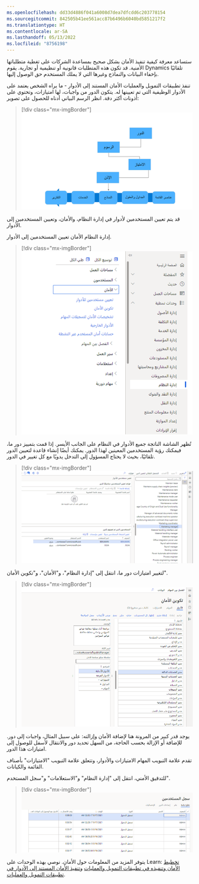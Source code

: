 ```yaml
---
ms.openlocfilehash: dd33d4886f041a6008d7dea7dfcdd6c203778154
ms.sourcegitcommit: 842505b41ee561acc87b6496b6040bd5851217f2
ms.translationtype: HT
ms.contentlocale: ar-SA
ms.lasthandoff: 05/13/2022
ms.locfileid: "8756198"
---
```

ستساعد معرفة كيفية تنفيذ الأمان بشكل صحيح بمساعدة الشركات على تغطية متطلباتها الأمنية. قد تكون هذه المتطلبات قانونية أو تنظيمية أو تجارية. يقوم Dynamics تلقائيًا بإخفاء البيانات والنماذج وغيرها التي لا يملك المستخدم حق الوصول إليها.

تنفذ تطبيقات التمويل والعمليات الأمان المستند إلى الأدوار - ما يراه الشخص يعتمد على الأدوار الوظيفية التي تم تعيينها له. يتكون الدور من واجبات، لها امتيازات، وتحتوي على أذونات أكثر دقة.
انظر الرسم البياني أدناه للحصول على تصوير:

> [!div class="mx-imgBorder"]
> ![الأدوار والواجبات والامتيازات والأذونات (أصناف القائمة والجداول والحقول والنماذج والخدمات والتقارير)](../media/m3-l3-p1.png)

قد يتم تعيين المستخدمين لأدوار في إدارة النظام، والأمان، وتعيين المستخدمين إلى الأدوار.

إدارة النظام الأمان تعيين المستخدمين إلى الأدوار.

> [!div class="mx-imgBorder"]
> ![إدارة النظام الأمان تعيين المستخدمين إلى الأدوار.](../media/m3-l3-p2.png)

تُظهر الشاشة الناتجة جميع الأدوار في النظام على الجانب الأيسر. إذا قمت بتمييز دور ما، فيمكنك رؤية المستخدمين المعينين لهذا الدور. يمكنك أيضًا إنشاء قاعدة لتعيين الدور تلقائيًا، بحيث لا يحتاج المسؤول إلى التدخل يدويًا مع كل تغيير في الدور.

> [!div class="mx-imgBorder"]
> ![تعيين المستخدمين لشاشة الأدوار](../media/m3-l3-p3.png)

لتغيير امتيازات دور ما، انتقل إلى "إدارة النظام"، و"الأمان"، و"تكوين الأمان".

> [!div class="mx-imgBorder"]
> ![شاشة تكوين الأمان](../media/m3-l3-p4.png)

يوجد قدر كبير من المرونة هنا لإضافة الأمان وإزالته: على سبيل المثال، واجبات إلى دور. للإضافة أو الإزالة بحسب الحاجة، من السهل تحديد دور والانتقال لأسفل للوصول إلى امتيازات هذا الدور.

تقدم علامة التبويب المهام الامتيازات والأدوار، وتتعلق علامة التبويب "الامتيازات" بأصناف القائمة والكيانات.

للتدقيق الأمني، انتقل إلى "إدارة النظام" و"الاستعلامات" و"سجل المستخدم".

> [!div class="mx-imgBorder"]
> ![نموذج سجل المستخدم](../media/m3-l3-p5.png)

يتوفر المزيد من المعلومات حول الأمان. نوصي بهذه الوحدات على Learn: [تخطيط الأمان وتنفيذه في تطبيقات التمويل والعمليات](/learn/modules/plan-implement-security-finance-operations/) و[تنفيذ الأمان المستند إلى الأدوار في تطبيقات التمويل والعمليات](/learn/modules/role-security-finance-operations/).
